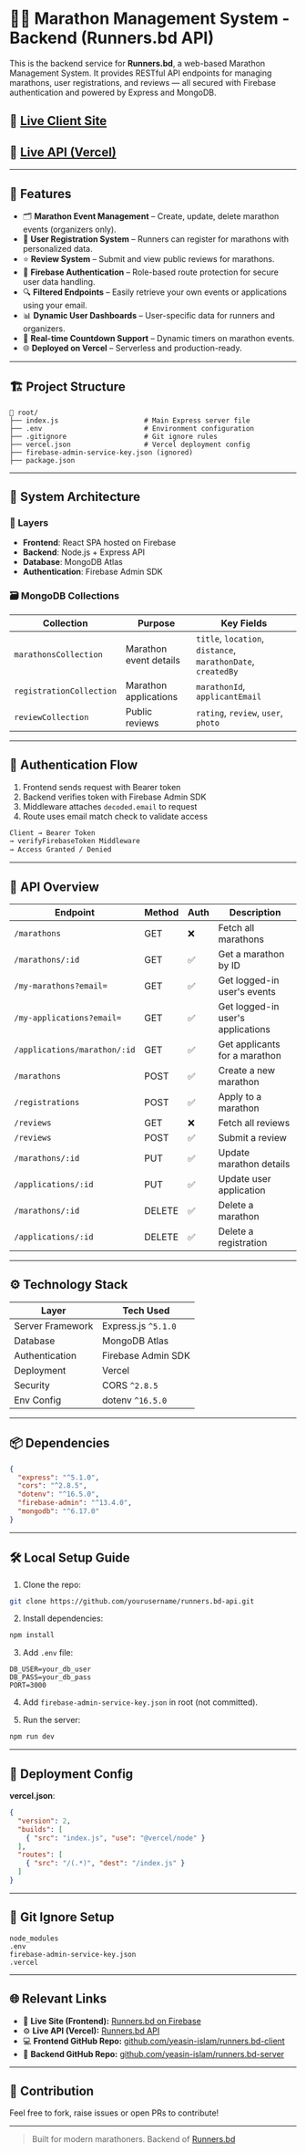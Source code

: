 # 🏃‍♂️ Marathon Management System - Backend (Runners.bd API)

This is the backend service for **Runners.bd**, a web-based Marathon Management System. It provides RESTful API endpoints for managing marathons, user registrations, and reviews — all secured with Firebase authentication and powered by Express and MongoDB.

## 🔗 [Live Client Site](https://marathon-management-syst-f546e.web.app)
## 🚀 [Live API (Vercel)](https://batch11-assignment-11-serve-side.vercel.app)

---

## 📌 Features

* 🗂 **Marathon Event Management** – Create, update, delete marathon events (organizers only).
* 📝 **User Registration System** – Runners can register for marathons with personalized data.
* ⭐ **Review System** – Submit and view public reviews for marathons.
* 🔐 **Firebase Authentication** – Role-based route protection for secure user data handling.
* 🔍 **Filtered Endpoints** – Easily retrieve your own events or applications using your email.
* 📊 **Dynamic User Dashboards** – User-specific data for runners and organizers.
* 📆 **Real-time Countdown Support** – Dynamic timers on marathon events.
* 🌐 **Deployed on Vercel** – Serverless and production-ready.

---

## 🏗️ Project Structure

```
📁 root/
├── index.js                     # Main Express server file
├── .env                         # Environment configuration
├── .gitignore                   # Git ignore rules
├── vercel.json                  # Vercel deployment config
├── firebase-admin-service-key.json (ignored)
├── package.json
```

---

## 🧠 System Architecture

### 🧱 Layers

* **Frontend**: React SPA hosted on Firebase
* **Backend**: Node.js + Express API
* **Database**: MongoDB Atlas
* **Authentication**: Firebase Admin SDK

### 🗃️ MongoDB Collections

| Collection               | Purpose                | Key Fields                                                   |
| ------------------------ | ---------------------- | ------------------------------------------------------------ |
| `marathonsCollection`    | Marathon event details | `title`, `location`, `distance`, `marathonDate`, `createdBy` |
| `registrationCollection` | Marathon applications  | `marathonId`, `applicantEmail`                               |
| `reviewCollection`       | Public reviews         | `rating`, `review`, `user`, `photo`                          |

---

## 🔐 Authentication Flow

1. Frontend sends request with Bearer token
2. Backend verifies token with Firebase Admin SDK
3. Middleware attaches `decoded.email` to request
4. Route uses email match check to validate access

```txt
Client → Bearer Token
→ verifyFirebaseToken Middleware
→ Access Granted / Denied
```

---

## 🚀 API Overview

| Endpoint                     | Method | Auth | Description                       |
| ---------------------------- | ------ | ---- | --------------------------------- |
| `/marathons`                 | GET    | ❌    | Fetch all marathons               |
| `/marathons/:id`             | GET    | ✅    | Get a marathon by ID              |
| `/my-marathons?email=`       | GET    | ✅    | Get logged-in user's events       |
| `/my-applications?email=`    | GET    | ✅    | Get logged-in user's applications |
| `/applications/marathon/:id` | GET    | ✅    | Get applicants for a marathon     |
| `/marathons`                 | POST   | ✅    | Create a new marathon             |
| `/registrations`             | POST   | ✅    | Apply to a marathon               |
| `/reviews`                   | GET    | ❌    | Fetch all reviews                 |
| `/reviews`                   | POST   | ✅    | Submit a review                   |
| `/marathons/:id`             | PUT    | ✅    | Update marathon details           |
| `/applications/:id`          | PUT    | ✅    | Update user application           |
| `/marathons/:id`             | DELETE | ✅    | Delete a marathon                 |
| `/applications/:id`          | DELETE | ✅    | Delete a registration             |

---

## ⚙️ Technology Stack

| Layer            | Tech Used           |
| ---------------- | ------------------- |
| Server Framework | Express.js `^5.1.0` |
| Database         | MongoDB Atlas       |
| Authentication   | Firebase Admin SDK  |
| Deployment       | Vercel              |
| Security         | CORS `^2.8.5`       |
| Env Config       | dotenv `^16.5.0`    |

---

## 📦 Dependencies

```json
{
  "express": "^5.1.0",
  "cors": "^2.8.5",
  "dotenv": "^16.5.0",
  "firebase-admin": "^13.4.0",
  "mongodb": "^6.17.0"
}
```

---

## 🛠️ Local Setup Guide

1. Clone the repo:

```bash
git clone https://github.com/yourusername/runners.bd-api.git
```

2. Install dependencies:

```bash
npm install
```

3. Add `.env` file:

```env
DB_USER=your_db_user
DB_PASS=your_db_pass
PORT=3000
```

4. Add `firebase-admin-service-key.json` in root (not committed).

5. Run the server:

```bash
npm run dev
```

---

## 🧪 Deployment Config

**vercel.json**:

```json
{
  "version": 2,
  "builds": [
    { "src": "index.js", "use": "@vercel/node" }
  ],
  "routes": [
    { "src": "/(.*)", "dest": "/index.js" }
  ]
}
```

---

## 🧼 Git Ignore Setup

```
node_modules
.env
firebase-admin-service-key.json
.vercel
```

---

## 🌐 Relevant Links

* 🔗 **Live Site (Frontend):** [Runners.bd on Firebase](https://marathon-management-syst-f546e.web.app)
* ⚙️ **Live API (Vercel):** [Runners.bd API](https://batch11-assignment-11-serve-side.vercel.app)
* 💻 **Frontend GitHub Repo:** [github.com/yeasin-islam/runners.bd-client](https://github.com/yeasin-islam/Runners.bd)
* 🔧 **Backend GitHub Repo:** [github.com/yeasin-islam/runners.bd-server](https://github.com/yeasin-islam/Runners.bd-server-site)


---

## 🤝 Contribution

Feel free to fork, raise issues or open PRs to contribute!

---

> Built for modern marathoners. Backend of [Runners.bd](https://marathon-management-syst-f546e.web.app)
